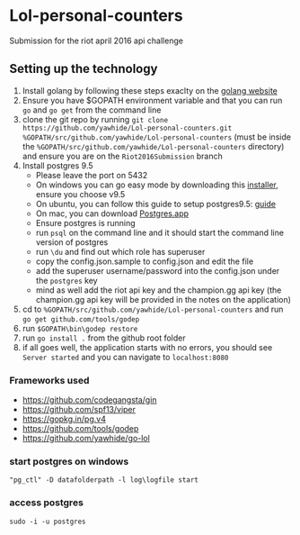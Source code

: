 # Lol-personal-counters
Submission for the riot april 2016 api challenge

## Setting up the technology
1. Install golang by following these steps exaclty on the [golang website](https://golang.org/doc/install)
2. Ensure you have $GOPATH environment variable and that you can run `go` and `go get` from the command line
3. clone the git repo by running `git clone https://github.com/yawhide/Lol-personal-counters.git %GOPATH/src/github.com/yawhide/Lol-personal-counters` (must be inside the `%GOPATH/src/github.com/yawhide/Lol-personal-counters` directory) and ensure you are on the `Riot2016Submission` branch
4. Install postgres 9.5
    - Please leave the port on 5432
    - On windows you can go easy mode by downloading this [installer](http://www.enterprisedb.com/products-services-training/pgdownload#windows), ensure you choose v9.5
    - On ubuntu, you can follow this guide to setup postgres9.5: [guide](https://www.howtoforge.com/tutorial/how-to-install-postgresql-95-on-ubuntu-12_04-15_10/)
    - On mac, you can download [Postgres.app](http://postgresapp.com/)
    - Ensure postgres is running
    - run `psql` on the command line and it should start the command line version of postgres
    - run `\du` and find out which role has superuser
    - copy the config.json.sample to config.json and edit the file
    - add the superuser username/password into the config.json under the `postgres` key
    - mind as well add the riot api key and the champion.gg api key (the champion.gg api key will be provided in the notes on the application)
5. cd to `%GOPATH/src/github.com/yawhide/Lol-personal-counters` and run `go get github.com/tools/godep`
6. run `$GOPATH\bin\godep restore`
7. run `go install .` from the github root folder
8. if all goes well, the application starts with no errors, you should see `Server started` and you can navigate to `localhost:8080`

### Frameworks used
- https://github.com/codegangsta/gin
- https://github.com/spf13/viper
- https://gopkg.in/pg.v4
- https://github.com/tools/godep
- https://github.com/yawhide/go-lol


### start postgres on windows
`"pg_ctl" -D datafolderpath -l log\logfile start`

### access postgres
`sudo -i -u postgres`
